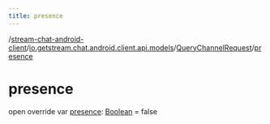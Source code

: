 ```yaml
---
title: presence
---
```

/[stream-chat-android-client](../../index.md)/[io.getstream.chat.android.client.api.models](../index.md)/[QueryChannelRequest](index.md)/[presence](presence.md)  
  
  
  
# presence  
open override var [presence](presence.md): [Boolean](https://kotlinlang.org/api/latest/jvm/stdlib/kotlin/-boolean/index.html) = false
